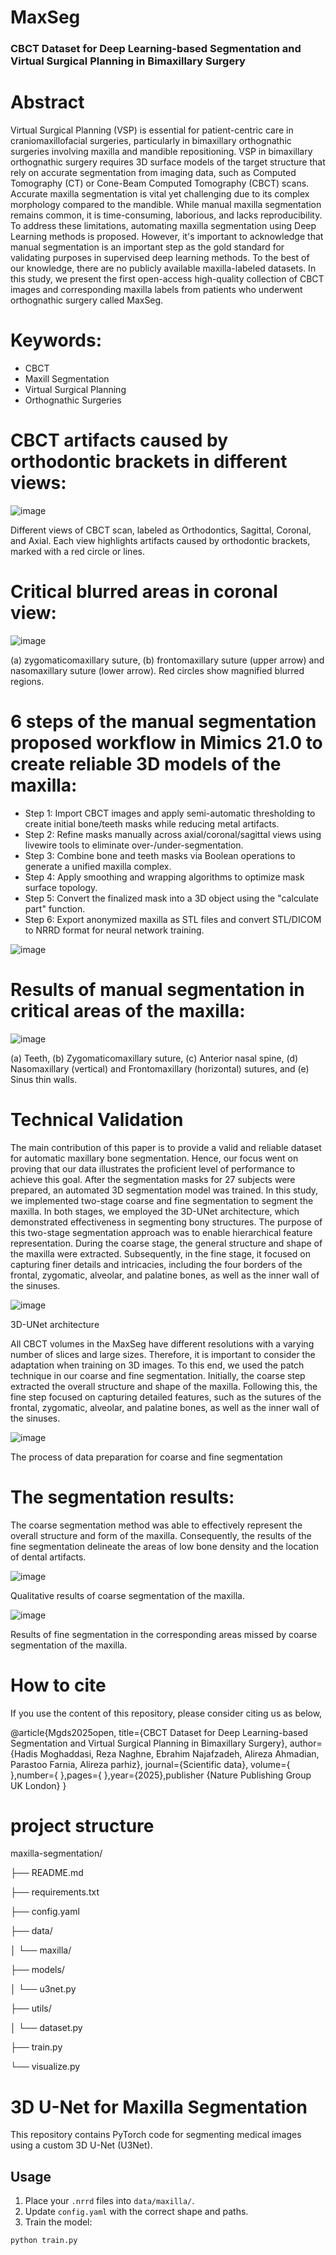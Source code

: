 # MaxSeg

### CBCT Dataset for Deep Learning-based Segmentation and Virtual Surgical Planning in Bimaxillary Surgery
  
# Abstract

Virtual Surgical Planning (VSP) is essential for patient-centric care in craniomaxillofacial surgeries, particularly in bimaxillary orthognathic surgeries involving maxilla and mandible repositioning. VSP in bimaxillary orthognathic surgery requires 3D surface models of the target structure that rely on accurate segmentation from imaging data, such as Computed Tomography (CT) or Cone-Beam Computed Tomography (CBCT) scans. Accurate maxilla segmentation is vital yet challenging due to its complex morphology compared to the mandible. While manual maxilla segmentation remains common, it is time-consuming, laborious, and lacks reproducibility. To address these limitations, automating maxilla segmentation using Deep Learning methods is proposed. However, it's important to acknowledge that manual segmentation is an important step as the gold standard for validating purposes in supervised deep learning methods. To the best of our knowledge, there are no publicly available maxilla-labeled datasets. In this study, we present the first open-access high-quality collection of CBCT images and corresponding maxilla labels from patients who underwent orthognathic surgery called MaxSeg.

# Keywords:

* CBCT
* Maxill Segmentation
* Virtual Surgical Planning
* Orthognathic Surgeries
  
# CBCT artifacts caused by orthodontic brackets in different views: 

![image](https://github.com/user-attachments/assets/33a644f5-9c89-4e65-bec2-6c1f246a557f)

Different views of CBCT scan, labeled as Orthodontics, Sagittal, Coronal, and Axial. Each view highlights artifacts caused by orthodontic brackets, marked with a red circle or lines. 

# Critical blurred areas in coronal view:

![image](https://github.com/user-attachments/assets/3d0c4655-2700-4a09-97eb-a484615fa430)

(a) zygomaticomaxillary suture, (b) frontomaxillary suture (upper arrow) and nasomaxillary suture (lower arrow). Red circles show magnified blurred regions.

# 6 steps of the manual segmentation proposed workflow in Mimics 21.0 to create reliable 3D models of the maxilla:

* Step 1: Import CBCT images and apply semi-automatic thresholding to create initial bone/teeth masks while reducing metal artifacts.
* Step 2: Refine masks manually across axial/coronal/sagittal views using livewire tools to eliminate over-/under-segmentation.
* Step 3: Combine bone and teeth masks via Boolean operations to generate a unified maxilla complex.
* Step 4: Apply smoothing and wrapping algorithms to optimize mask surface topology.
* Step 5: Convert the finalized mask into a 3D object using the "calculate part" function.
* Step 6: Export anonymized maxilla as STL files and convert STL/DICOM to NRRD format for neural network training.

  
  

![image](https://github.com/user-attachments/assets/c87c5035-5d9a-408b-b7ff-f80233a1f7e3)

# Results of manual segmentation in critical areas of the maxilla: 
![image](https://github.com/user-attachments/assets/170a24b0-b368-457b-bf8e-28c2adb724c2)

(a) Teeth, (b) Zygomaticomaxillary suture, (c) Anterior nasal spine, (d) Nasomaxillary (vertical) and Frontomaxillary (horizontal) sutures, and (e) Sinus thin walls.

# Technical Validation

The main contribution of this paper is to provide a valid and reliable dataset for automatic maxillary bone segmentation. Hence, our focus went on proving that our data illustrates the proficient level of performance to achieve this goal. After the segmentation masks for 27 subjects were prepared, an automated 3D segmentation model was trained. In this study, we implemented two-stage coarse and fine segmentation to segment the maxilla. In both stages, we employed the 3D-UNet architecture, which demonstrated effectiveness in segmenting bony structures. The purpose of this two-stage segmentation approach was to enable hierarchical feature representation. During the coarse stage, the general structure and shape of the maxilla were extracted. Subsequently, in the fine stage, it focused on capturing finer details and intricacies, including the four borders of the frontal, zygomatic, alveolar, and palatine bones, as well as the inner wall of the sinuses. 

![image](https://github.com/user-attachments/assets/12858771-6d1f-47cc-b812-c29c6fb08ece)

3D-UNet architecture

All CBCT volumes in the MaxSeg have different resolutions with a varying number of slices and large sizes. Therefore, it is important to consider the adaptation when training on 3D images. To this end, we used the patch technique in our coarse and fine segmentation. Initially, the coarse step extracted the overall structure and shape of the maxilla. Following this, the fine step focused on capturing detailed features, such as the sutures of the frontal, zygomatic, alveolar, and palatine bones, as well as the inner wall of the sinuses. 

![image](https://github.com/user-attachments/assets/c5418e54-9eea-4e90-bb87-13d45cac7e21)

The process of data preparation for coarse and fine segmentation
 
# The segmentation results:

The coarse segmentation method was able to effectively represent the overall structure and form of the maxilla. Consequently, the results of the fine segmentation delineate the areas of low bone density and the location of dental artifacts.

![image](https://github.com/user-attachments/assets/bbc643fe-174e-46cb-be13-82db92a48d7e)

Qualitative results of coarse segmentation of the maxilla.

![image](https://github.com/user-attachments/assets/09e0a35f-4f61-452d-9285-8573fb10596c)

Results of fine segmentation in the corresponding areas missed by coarse segmentation of the maxilla.

# How to cite
If you use the content of this repository, please consider citing us as below,

@article{Mgds2025open,
title={CBCT Dataset for Deep Learning-based Segmentation and Virtual Surgical Planning in Bimaxillary Surgery},
author={Hadis Moghaddasi, Reza Naghne, Ebrahim Najafzadeh, Alireza Ahmadian, Parastoo Farnia, Alireza parhiz},
journal={Scientific data},
volume={ },number={ },pages={ },year={2025},publisher {Nature Publishing Group UK London}
}

# project structure
maxilla-segmentation/

├── README.md

├── requirements.txt

├── config.yaml

├── data/

│   └── maxilla/

├── models/

│   └── u3net.py

├── utils/

│   └── dataset.py

├── train.py

└── visualize.py

# 3D U-Net for Maxilla Segmentation
This repository contains PyTorch code for segmenting medical images using a custom 3D U-Net (U3Net).
## Usage
1. Place your `.nrrd` files into `data/maxilla/`.
2. Update `config.yaml` with the correct shape and paths.
3. Train the model:
```bash
python train.py

